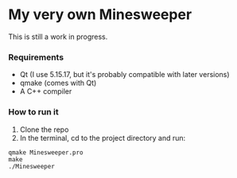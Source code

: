 # My very own Minesweeper
This is still a work in progress.
### Requirements
- Qt (I use 5.15.17, but it's probably compatible with later versions)
- qmake (comes with Qt)
- A C++ compiler
### How to run it
1. Clone the repo
2. In the terminal, cd to the project directory and run:
```
qmake Minesweeper.pro
make
./Minesweeper 
```
